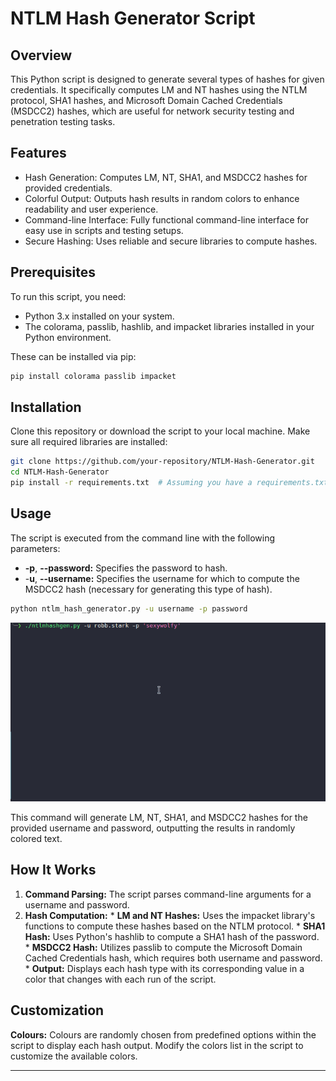 # **NTLM Hash Generator Script**

## Overview

This Python script is designed to generate several types of hashes for given credentials. It specifically computes LM and NT hashes using the NTLM protocol, SHA1 hashes, and Microsoft Domain Cached Credentials (MSDCC2) hashes, which are useful for network security testing and penetration testing tasks.

## Features

* Hash Generation: Computes LM, NT, SHA1, and MSDCC2 hashes for provided credentials.
* Colorful Output: Outputs hash results in random colors to enhance readability and user experience.
* Command-line Interface: Fully functional command-line interface for easy use in scripts and testing setups.
* Secure Hashing: Uses reliable and secure libraries to compute hashes.

## Prerequisites

To run this script, you need:

* Python 3.x installed on your system.
* The colorama, passlib, hashlib, and impacket libraries installed in your Python environment. 

These can be installed via pip:
```bash
pip install colorama passlib impacket
```

## Installation

Clone this repository or download the script to your local machine. Make sure all required libraries are installed:

```bash
git clone https://github.com/your-repository/NTLM-Hash-Generator.git
cd NTLM-Hash-Generator
pip install -r requirements.txt  # Assuming you have a requirements.txt with all needed packages
```


## Usage

The script is executed from the command line with the following parameters:

* **-p**, **--password:** Specifies the password to hash.
* -**u**, **--username:** Specifies the username for which to compute the MSDCC2 hash (necessary for generating this type of hash).

```bash
python ntlm_hash_generator.py -u username -p password
```

![Usage Example](images/Usage.gif "Usage Example")

This command will generate LM, NT, SHA1, and MSDCC2 hashes for the provided username and password, outputting the results in randomly colored text.

## How It Works

1. **Command Parsing:** The script parses command-line arguments for a username and password.
2. **Hash Computation:**
		* **LM and NT Hashes:** Uses the impacket library's functions to compute these hashes based on the NTLM protocol.
		* **SHA1 Hash:** Uses Python's hashlib to compute a SHA1 hash of the password.
		* **MSDCC2 Hash:** Utilizes passlib to compute the Microsoft Domain Cached Credentials hash, which requires both username and password.
		* **Output:** Displays each hash type with its corresponding value in a color that changes with each run of the script.

## Customization

**Colours:** Colours are randomly chosen from predefined options within the script to display each hash output. Modify the colors list in the script to customize the available colors.

---
